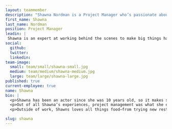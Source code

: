 ```yaml
---
layout: teammember
description: "Shawna Nordman is a Project Manager who’s passionate about helping individuals and teams shine."
first_name: Shawna
last_name: Nordman
position: Project Manager
leadin: |
 Shawna is an expert at working behind the scenes to make big things happen.
social:
  github:
  twitter: 
  linkedin: 
team-image:
  small: team/small/shawna-small.jpg
  medium: team/medium/shawna-medium.jpg
  large: team/large/shawna-large.jpg
published: true
current-employee: true
name: Shawna
bio: |
  <p>Shawna has been an actor since she was 10 years old, so it makes sense that she eventually  received her BA in Theater Performance from Whitworth University. After graduation, Shawna worked as an actor and Marketing/PR Director for a small ensemble company before moving on to jobs in customer service, internal communications, order fulfillment, and project management. 
  <p>Out of all Shawna’s experiences, project management was what she enjoyed most, so she completed a certificate program at Oregon State University and became a Project Manager for Bolt Threads, a materials innovation company. While there, Shawna worked on every type of marketing effort imaginable–she even produced a TED Talk from start to finish, from supporting the development of content and visuals to managing the execution of a post-talk publication strategy. Now with ThinkShout, Shawna is all about tapping into her natural ability to organize and execute to help teams shine.
  <p>Outside of work, Shawns loves all things food–from trying new restaurants to revisiting old favorites. She’s also a die-hard women’s soccer fan and love’s cheering on the Portland Thorns.

slug: shawna
---
```

